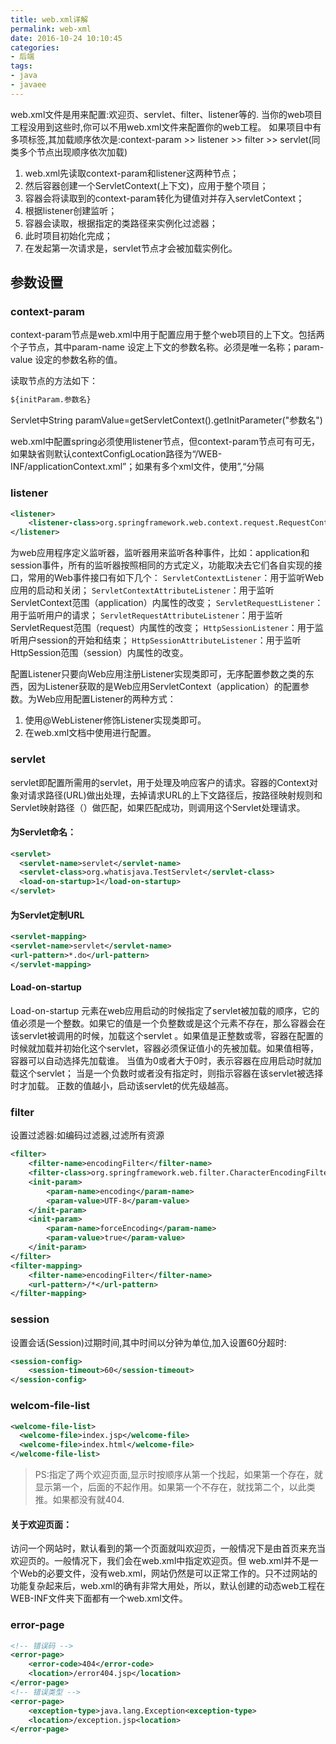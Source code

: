 ```yaml
---
title: web.xml详解
permalink: web-xml
date: 2016-10-24 10:10:45
categories:
- 后端
tags:
- java
- javaee
---
```

web.xml文件是用来配置:欢迎页、servlet、filter、listener等的. 当你的web项目工程没用到这些时,你可以不用web.xml文件来配置你的web工程。
如果项目中有多项标签,其加载顺序依次是:context-param >> listener >> filter >> servlet(同类多个节点出现顺序依次加载)
<!--more -->
1. ​web.xml先读取context-param和listener这两种节点；
2. 然后容器创建一个ServletContext(上下文)，应用于整个项目；
3. 容器会将读取到的context-param转化为键值对并存入servletContext；
4. 根据listener创建监听；
5. 容器会读取，根据指定的类路径来实例化过滤器；
6. 此时项目初始化完成；
7. 在发起第一次请求是，servlet节点才会被加载实例化。

## 参数设置
### context-param
context-param节点是web.xml中用于配置应用于整个web项目的​上下文。包括两个子节点，其中param-name 设定上下文的参数名称。必须是唯一名称；param-value 设定的参数名称的值。

读取节点的方法如下：
```xml
${initParam.参数名}
```
Servlet中String paramValue=getServletContext().getInitParameter("参数名")​

web.xml中配置spring必须使用listener节点，但context-param节点可有可无，如果缺省则默认contextConfigLocation路径为“/WEB-INF/applicationContext.xml”；如果有多个xml文件，使用”,“分隔

### listener
```xml
<listener>
    <listener-class>org.springframework.web.context.request.RequestContextListener</listener-class>
</listener>
```
为web应用程序定义监听器，监听器用来监听各种事件，比如：application和session事件，所有的监听器按照相同的方式定义，功能取决去它们各自实现的接口，常用的Web事件接口有如下几个：
`ServletContextListener`：用于监听Web应用的启动和关闭；
`ServletContextAttributeListener`：用于监听ServletContext范围（application）内属性的改变；
`ServletRequestListener`：用于监听用户的请求；
`ServletRequestAttributeListener`：用于监听ServletRequest范围（request）内属性的改变；
`HttpSessionListener`：用于监听用户session的开始和结束；
`HttpSessionAttributeListener`：用于监听HttpSession范围（session）内属性的改变。

配置Listener只要向Web应用注册Listener实现类即可，无序配置参数之类的东西，因为Listener获取的是Web应用ServletContext（application）的配置参数。为Web应用配置Listener的两种方式：
1. 使用@WebListener修饰Listener实现类即可。
2. 在web.xml文档中使用进行配置。

### servlet
servlet即配置所需用的servlet，用于处理及响应客户的请求。容器的Context对象对请求路径(URL)做出处理，去掉请求URL的上下文路径后，按路径映射规则和Servlet映射路径（）做匹配，如果匹配成功，则调用这个Servlet处理请求。
#### 为Servlet命名：
```xml
<servlet>
  <servlet-name>servlet</servlet-name>
  <servlet-class>org.whatisjava.TestServlet</servlet-class>
  <load-on-startup>1</load-on-startup>
</servlet>
```

#### 为Servlet定制URL
```xml
<servlet-mapping>
<servlet-name>servlet</servlet-name>
<url-pattern>*.do</url-pattern>
</servlet-mapping>
```
#### Load-on-startup
Load-on-startup 元素在web应用启动的时候指定了servlet被加载的顺序，它的值必须是一个整数。如果它的值是一个负整数或是这个元素不存在，那么容器会在该servlet被调用的时候，加载这个servlet 。如果值是正整数或零，容器在配置的时候就加载并初始化这个servlet，容器必须保证值小的先被加载。如果值相等，容器可以自动选择先加载谁。
当值为0或者大于0时，表示容器在应用启动时就加载这个servlet；
当是一个负数时或者没有指定时，则指示容器在该servlet被选择时才加载。
正数的值越小，启动该servlet的优先级越高。

### filter
设置过滤器:如编码过滤器,过滤所有资源
```xml
<filter>
    <filter-name>encodingFilter</filter-name>
    <filter-class>org.springframework.web.filter.CharacterEncodingFilter</filter-class>
    <init-param>
        <param-name>encoding</param-name>
        <param-value>UTF-8</param-value>
    </init-param>
    <init-param>
        <param-name>forceEncoding</param-name>
        <param-value>true</param-value>
    </init-param>
</filter>
<filter-mapping>
    <filter-name>encodingFilter</filter-name>
    <url-pattern>/*</url-pattern>
</filter-mapping>
```
### session
设置会话(Session)过期时间,其中时间以分钟为单位,加入设置60分超时:
```xml
<session-config>
    <session-timeout>60</session-timeout>
</session-config>
```
### welcom-file-list
```xml
<welcome-file-list>
  <welcome-file>index.jsp</welcome-file>
  <welcome-file>index.html</welcome-file>
</welcome-file-list>
```
>PS:指定了两个欢迎页面,显示时按顺序从第一个找起，如果第一个存在，就显示第一个，后面的不起作用。如果第一个不存在，就找第二个，以此类推。如果都没有就404.

#### 关于欢迎页面：
访问一个网站时，默认看到的第一个页面就叫欢迎页，一般情况下是由首页来充当欢迎页的。一般情况下，我们会在web.xml中指定欢迎页。但 web.xml并不是一个Web的必要文件，没有web.xml，网站仍然是可以正常工作的。只不过网站的功能复杂起来后，web.xml的确有非常大用处，所以，默认创建的动态web工程在WEB-INF文件夹下面都有一个web.xml文件。

### error-page
```xml
<!-- 错误码 -->
<error-page>
    <error-code>404</error-code>
    <location>/error404.jsp</location>
</error-page>
<!-- 错误类型 -->
<error-page>
    <exception-type>java.lang.Exception<exception-type>
    <location>/exception.jsp<location>
</error-page>
```
